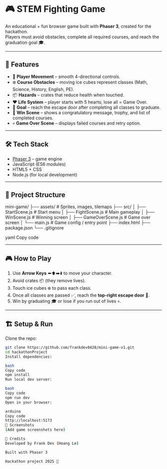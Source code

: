 # 🎮 STEM Fighting Game  

An educational + fun browser game built with **Phaser 3**, created for the hackathon.  
Players must avoid obstacles, complete all required courses, and reach the graduation goal 🎓.  

---

## 🚀 Features
- 🧍 **Player Movement** – smooth 4-directional controls.  
- ❄️ **Course Obstacles** – moving ice cubes represent classes (Math, Science, History, English, PE).  
- 📦 **Hazards** – crates that reduce health when touched.  
- ❤️ **Life System** – player starts with 5 hearts; lose all = Game Over.  
- 🎯 **Goal** – reach the escape door after completing all classes to graduate.  
- 🎉 **Win Scene** – shows a congratulatory message, trophy, and list of completed courses.  
- 💀 **Game Over Scene** – displays failed courses and retry option.  

---

## 🛠️ Tech Stack
- [Phaser 3](https://phaser.io/phaser3) – game engine  
- JavaScript (ES6 modules)  
- HTML5 + CSS  
- Node.js (for local development)  

---

## 📂 Project Structure
mini-game/
├── assets/ # Sprites, images, tilemaps
├── src/
│ ├── StartScene.js # Start menu
│ ├── FightScene.js # Main gameplay
│ ├── WinScene.js # Winning screen
│ ├── GameOverScene.js # Game over screen
│ └── main.js # Game config / entry point
├── index.html
├── package.json
└── .gitignore

yaml
Copy code

---

## 🎮 How to Play
1. Use **Arrow Keys** ⬅️⬆️➡️⬇️ to move your character.  
2. Avoid crates 📦 (they remove lives).  
3. Touch ice cubes ❄️ to pass each class.  
4. Once all classes are passed ✅, reach the **top-right escape door** 🚪.  
5. Win by graduating 🎓 or lose if you run out of lives 💀.  

---

## 🏗️ Setup & Run
Clone the repo:
```bash
git clone https://github.com/frankdev0428/mini-game-v1.git
cd hackathonProject
Install dependencies:

bash
Copy code
npm install
Run local dev server:

bash
Copy code
npm run dev
Open in your browser:

arduino
Copy code
http://localhost:5173
📸 Screenshots
(Add game screenshots here)

🙌 Credits
Developed by Frank Dev (Hoang Le)

Built with Phaser 3

Hackathon project 2025 🚀
